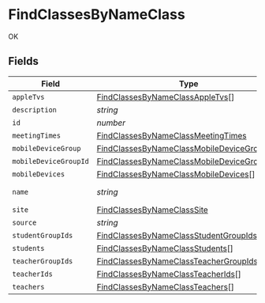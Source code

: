 # FindClassesByNameClass

OK


## Fields

| Field                                                                                                               | Type                                                                                                                | Required                                                                                                            | Description                                                                                                         | Example                                                                                                             |
| ------------------------------------------------------------------------------------------------------------------- | ------------------------------------------------------------------------------------------------------------------- | ------------------------------------------------------------------------------------------------------------------- | ------------------------------------------------------------------------------------------------------------------- | ------------------------------------------------------------------------------------------------------------------- |
| `appleTvs`                                                                                                          | [FindClassesByNameClassAppleTvs](../../models/operations/findclassesbynameclassappletvs.md)[]                       | :heavy_minus_sign:                                                                                                  | N/A                                                                                                                 |                                                                                                                     |
| `description`                                                                                                       | *string*                                                                                                            | :heavy_minus_sign:                                                                                                  | N/A                                                                                                                 |                                                                                                                     |
| `id`                                                                                                                | *number*                                                                                                            | :heavy_minus_sign:                                                                                                  | N/A                                                                                                                 | 1                                                                                                                   |
| `meetingTimes`                                                                                                      | [FindClassesByNameClassMeetingTimes](../../models/operations/findclassesbynameclassmeetingtimes.md)                 | :heavy_minus_sign:                                                                                                  | N/A                                                                                                                 |                                                                                                                     |
| `mobileDeviceGroup`                                                                                                 | [FindClassesByNameClassMobileDeviceGroup](../../models/operations/findclassesbynameclassmobiledevicegroup.md)       | :heavy_minus_sign:                                                                                                  | N/A                                                                                                                 |                                                                                                                     |
| `mobileDeviceGroupId`                                                                                               | [FindClassesByNameClassMobileDeviceGroupId](../../models/operations/findclassesbynameclassmobiledevicegroupid.md)[] | :heavy_minus_sign:                                                                                                  | N/A                                                                                                                 |                                                                                                                     |
| `mobileDevices`                                                                                                     | [FindClassesByNameClassMobileDevices](../../models/operations/findclassesbynameclassmobiledevices.md)[]             | :heavy_minus_sign:                                                                                                  | N/A                                                                                                                 |                                                                                                                     |
| `name`                                                                                                              | *string*                                                                                                            | :heavy_check_mark:                                                                                                  | Name of the class                                                                                                   | Math 101                                                                                                            |
| `site`                                                                                                              | [FindClassesByNameClassSite](../../models/operations/findclassesbynameclasssite.md)                                 | :heavy_minus_sign:                                                                                                  | N/A                                                                                                                 |                                                                                                                     |
| `source`                                                                                                            | *string*                                                                                                            | :heavy_minus_sign:                                                                                                  | N/A                                                                                                                 | N/A                                                                                                                 |
| `studentGroupIds`                                                                                                   | [FindClassesByNameClassStudentGroupIds](../../models/operations/findclassesbynameclassstudentgroupids.md)[]         | :heavy_minus_sign:                                                                                                  | N/A                                                                                                                 |                                                                                                                     |
| `students`                                                                                                          | [FindClassesByNameClassStudents](../../models/operations/findclassesbynameclassstudents.md)[]                       | :heavy_minus_sign:                                                                                                  | N/A                                                                                                                 |                                                                                                                     |
| `teacherGroupIds`                                                                                                   | [FindClassesByNameClassTeacherGroupIds](../../models/operations/findclassesbynameclassteachergroupids.md)[]         | :heavy_minus_sign:                                                                                                  | N/A                                                                                                                 |                                                                                                                     |
| `teacherIds`                                                                                                        | [FindClassesByNameClassTeacherIds](../../models/operations/findclassesbynameclassteacherids.md)[]                   | :heavy_minus_sign:                                                                                                  | N/A                                                                                                                 |                                                                                                                     |
| `teachers`                                                                                                          | [FindClassesByNameClassTeachers](../../models/operations/findclassesbynameclassteachers.md)[]                       | :heavy_minus_sign:                                                                                                  | N/A                                                                                                                 |                                                                                                                     |